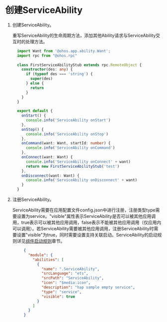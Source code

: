 # 创建ServiceAbility


1. 创建ServiceAbility。

     重写ServiceAbility的生命周期方法，添加其他Ability请求与ServiceAbility交互时的处理方法。

   ```ts
     import Want from '@ohos.app.ability.Want';
     import rpc from "@ohos.rpc"
     
     class FirstServiceAbilityStub extends rpc.RemoteObject {
       constructor(des: any) {
         if (typeof des === 'string') {
           super(des)
         } else {
           return
         }
       }
     }
     
     export default {
       onStart() {
         console.info('ServiceAbility onStart')
       },
       onStop() {
         console.info('ServiceAbility onStop')
       },
       onCommand(want: Want, startId: number) {
         console.info('ServiceAbility onCommand')
       },
       onConnect(want: Want) {
         console.info('ServiceAbility onConnect' + want)
         return new FirstServiceAbilityStub('test')
       },
       onDisconnect(want: Want) {
         console.info('ServiceAbility onDisconnect' + want)
       }
     }
   ```

2. 注册ServiceAbility。
   
    ServiceAbility需要在应用配置文件config.json中进行注册，注册类型type需要设置为service。"visible"属性表示ServiceAbility是否可以被其他应用调用，true表示可以被其他应用调用，false表示不能被其他应用调用（仅应用内可以调用）。若ServiceAbility需要被其他应用调用，注册ServiceAbility时需要设置"visible"为true，同时需要设置支持关联启动。ServiceAbility的启动规则详见[组件启动规则](component-startup-rules.md)章节。
    
    ```json
         {
           "module": {
             "abilities": [
               {
                 "name": ".ServiceAbility",
                 "srcLanguage": "ets",
                 "srcPath": "ServiceAbility",
                 "icon": "$media:icon",
                 "description": "hap sample empty service",
                 "type": "service",
                 "visible": true
               }
             ]
           }
         }
    ```

